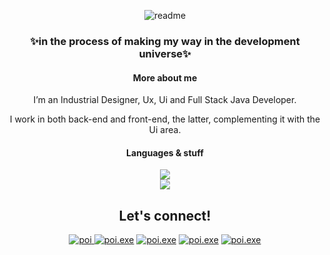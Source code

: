 <p align="center"><img  src="https://i.ibb.co/6vyTB5d/readme2.png" alt="readme" border="0"></p>
<h3 align="center">✨in the process of making my way in the development universe✨</h3>
<div align="center">
<h4>More about me</h4>
<p> I’m an Industrial Designer, Ux, Ui and Full Stack Java Developer. 
  
I work in both back-end and front-end, the latter, complementing it with the Ui area.</p>
  
<h4>Languages & stuff</h4>
  
  <img src="https://github-readme-streak-stats.herokuapp.com?user=Poipurin&theme=tokyonight_duo&hide_border=true">  <br>
  <img src="https://github-readme-stats.vercel.app/api/top-langs/?username=Poipurin&layout=compact&theme=transparent&show_icons=true">
  
  
  <h2>Let's connect!</h2>
<p>
  <a href="https://linkedin.com/in/bpinorojo" rel="nofollow"><img src="https://img.shields.io/badge/linkedin-%230077B5.svg?style=for-the-badge&logo=linkedin&logoColor=white" alt="poi"> <a href="https://www.behance.net/bpinorojo" rel="nofollow"><img src="https://img.shields.io/badge/behance-%230077B5.svg?style=for-the-badge&logo=behance&logoColor=white" alt="poi.exe"></a> <a href="mailto:b.pinorojo@gmail.com" rel="nofollow"><img src="https://img.shields.io/badge/gmail-%230077B5.svg?style=for-the-badge&logo=gmail&logoColor=white" alt="poi.exe"></a> <a href="https://discord.gg/Poi.exe#6375" rel="nofollow"><img src="https://img.shields.io/badge/Discord-%230077B5.svg?style=for-the-badge&logo=discord&logoColor=white" alt="poi.exe"></a> <a href="https://poipurin.itch.io/" rel="nofollow"><img src="https://img.shields.io/badge/itch.io-%230077B5.svg?style=for-the-badge&logo=itch.io&logoColor=white" alt="poi.exe"></a>
</p>
 </div>
 
<!--
**Poipurin/Poipurin** is a ✨ _special_ ✨ repository because its `README.md` (this file) appears on your GitHub profile.

Here are some ideas to get you started:

- 🔭 I’m currently working on ...
- 🌱 I’m currently learning ...
- 👯 I’m looking to collaborate on ...
- 🤔 I’m looking for help with ...
- 💬 Ask me about ...
- 📫 How to reach me: ...
- 😄 Pronouns: ...
- ⚡ Fun fact: ...
-->

